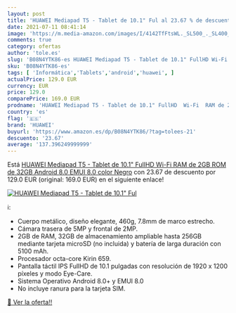 ```yaml
---
layout: post
title: 'HUAWEI Mediapad T5 - Tablet de 10.1" Ful al 23.67 % de descuento'
date: 2021-07-11 08:41:14
image: 'https://m.media-amazon.com/images/I/4142TfFtsWL._SL500_._SL400_.jpg'
comments: true
category: ofertas
author: 'tole.es'
slug: 'B08N4YTK86-es HUAWEI Mediapad T5 - Tablet de 10.1" FullHD Wi-Fi RAM de...'
sku: 'B08N4YTK86-es'
tags: [ 'Informática','Tablets','android','huawei', ]
actualPrice: 129.0 EUR
currency: EUR
price: 129.0
comparePrice: 169.0 EUR
prodname: 'HUAWEI Mediapad T5 - Tablet de 10.1" FullHD  Wi-Fi  RAM de 2GB  ROM de 32GB  Android 8.0  EMUI 8.0   color Negro'
country: 'es'
flag: '🇪🇸'
brand: 'HUAWEI'
buyurl: 'https://www.amazon.es/dp/B08N4YTK86/?tag=tolees-21'
descuento: '23.67'
average: '137.396249999999'
---
```


Está [HUAWEI Mediapad T5 - Tablet de 10.1" FullHD  Wi-Fi  RAM de 2GB  ROM de 32GB  Android 8.0  EMUI 8.0   color Negro](https://www.amazon.es/dp/B08N4YTK86/?tag=tolees-21) con 23.67 de descuento por 129.0 EUR (original: 169.0 EUR) en el siguiente enlace!

[![HUAWEI Mediapad T5 - Tablet de 10.1" Ful](https://m.media-amazon.com/images/I/4142TfFtsWL._SL500_._SL400_.jpg)](https://www.amazon.es/dp/B08N4YTK86/?tag=tolees-21)

ℹ️:

- Cuerpo metálico, diseño elegante, 460g, 7.8mm de marco estrecho.
- Cámara trasera de 5MP y frontal de 2MP.
- 2GB de RAM, 32GB de almacenamiento ampliable hasta 256GB mediante tarjeta microSD (no incluida) y batería de larga duración con 5100 mAh.
- Procesador octa-core Kirin 659.
- Pantalla táctil IPS FullHD de 10.1 pulgadas con resolución de 1920 x 1200 píxeles y modo Eye-Care.
- Sistema Operativo Android 8.0+ y EMUI 8.0
- No incluye ranura para la tarjeta SIM.

[🛒 Ver la oferta!!](https://www.amazon.es/dp/B08N4YTK86/?tag=tolees-21)
